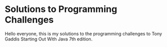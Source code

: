 # Solutions to Programming Challenges

Hello everyone, this is my solutions to the programming challenges to Tony Gaddis Starting Out With Java 7th edition.
